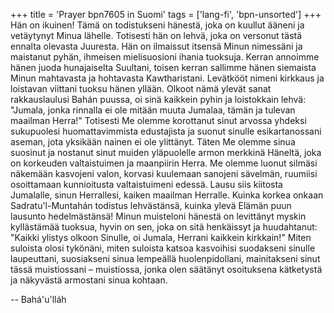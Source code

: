 +++
title = 'Prayer bpn7605 in Suomi'
tags = ['lang-fi', 'bpn-unsorted']
+++
Hän on ikuinen! Tämä on todistukseni hänestä, joka on kuullut ääneni ja vetäytynyt Minua lähelle. Totisesti hän on lehvä, joka on versonut tästä ennalta olevasta Juuresta. Hän on ilmaissut itsensä Minun nimessäni ja maistanut pyhän, ihmeisen mielisuosioni ihania tuoksuja. Kerran annoimme hänen juoda hunajaiselta Suultani, toisen kerran sallimme hänen siemaista Minun mahtavasta ja hohtavasta Kawtharistani. Levätkööt nimeni kirkkaus ja loistavan viittani tuoksu hänen yllään.
Olkoot nämä ylevät sanat rakkauslaulusi Bahán puussa, oi sinä kaikkein pyhin  ja loistokkain lehvä: "Jumala, jonka rinnalla ei ole mitään muuta Jumalaa, tämän ja tulevan maailman Herra!" Totisesti Me olemme korottanut sinut arvossa yhdeksi sukupuolesi huomattavimmista edustajista ja suonut sinulle esikartanossani aseman, jota yksikään nainen ei ole ylittänyt. Täten Me olemme sinua suosinut ja nostanut sinut muiden yläpuolelle armon merkkinä Häneltä, joka on korkeuden valtaistuimen ja maanpiirin Herra. Me olemme luonut silmäsi näkemään kasvojeni valon, korvasi kuulemaan sanojeni sävelmän, ruumiisi osoittamaan kunnioitusta valtaistuimeni edessä. Lausu siis kiitosta Jumalalle, sinun Herrallesi, kaiken maailman Herralle.
Kuinka korkea onkaan Sadratu'l-Muntahán todistus lehvästänsä, kuinka ylevä Elämän puun lausunto hedelmästänsä! Minun muisteloni hänestä on levittänyt myskin kyllästämää tuoksua, hyvin on sen, joka on sitä henkäissyt ja huudahtanut:  "Kaikki ylistys olkoon Sinulle, oi Jumala, Herrani kaikkein kirkkain!" Miten suloista olosi tykönäni, miten suloista katsoa kasvoihisi suodakseni sinulle laupeuttani, suosiakseni sinua lempeällä huolenpidollani, mainitakseni sinut tässä muistiossani – muistiossa, jonka olen säätänyt osoituksena kätketystä ja näkyvästä armostani sinua kohtaan.

-- Bahá'u'lláh
